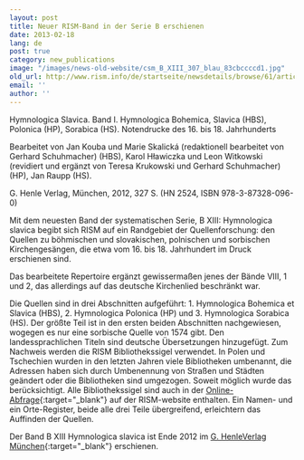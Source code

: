 ```yaml
---
layout: post
title: Neuer RISM-Band in der Serie B erschienen
date: 2013-02-18
lang: de
post: true
category: new_publications
image: "/images/news-old-website/csm_B_XIII_307_blau_83cbccccd1.jpg"
old_url: http://www.rism.info/de/startseite/newsdetails/browse/61/article/64/new-volume-in-rism-series-b.html
email: ''
author: ''
---
```


Hymnologica Slavica. Band I. Hymnologica Bohemica, Slavica (HBS), Polonica (HP), Sorabica (HS). Notendrucke des 16. bis 18. Jahrhunderts

Bearbeitet von Jan Kouba und Marie Skalická (redaktionell bearbeitet von Gerhard Schuhmacher) (HBS), Karol Hławiczka und Leon Witkowski (revidiert und ergänzt von Teresa Krukowski und Gerhard Schuhmacher) (HP), Jan Raupp (HS).

G. Henle Verlag, München, 2012, 327 S. (HN 2524, ISBN 978-3-87328-096-0)

Mit dem neuesten Band der systematischen Serie, B XIII: Hymnologica slavica begibt sich RISM auf ein Randgebiet der Quellenforschung: den Quellen zu böhmischen und slovakischen, polnischen und sorbischen Kirchengesängen, die etwa vom 16. bis 18. Jahrhundert im Druck erschienen sind.

Das bearbeitete Repertoire ergänzt gewissermaßen jenes der Bände VIII, 1 und 2, das allerdings auf das deutsche Kirchenlied beschränkt war.

Die Quellen sind in drei Abschnitten aufgeführt: 1. Hymnologica Bohemica et Slavica (HBS), 2. Hymnologica Polonica (HP) und 3. Hymnologica Sorabica (HS). Der größte Teil ist in den ersten beiden Abschnitten nachgewiesen, wogegen es nur eine sorbische Quelle von 1574 gibt. Den landessprachlichen Titeln sind deutsche Übersetzungen hinzugefügt. Zum Nachweis werden die RISM Bibliothekssigel verwendet. In Polen und Tschechien wurden in den letzten Jahren viele Bibliotheken umbenannt, die Adressen haben sich durch Umbenennung von Straßen und Städten geändert oder die Bibliotheken sind umgezogen. Soweit möglich wurde das berücksichtigt. Alle Bibliothekssigel sind auch in der [Online-Abfrage](/community/sigla.html){:target="_blank"} auf der RISM-website enthalten. Ein Namen- und ein Orte-Register, beide alle drei Teile übergreifend, erleichtern das Auffinden der Quellen.

Der Band B XIII Hymnologica slavica ist Ende 2012 im [G. HenleVerlag München](http://www.henle.de/de/detail/index.html?Titel=Hymnologica+Slavica%2C+Band+1+%28Hymnologica+Bohemica%2C+Slovaca%2C+Polonica+et+Sorabica%29_2524){:target="_blank"} erschienen.